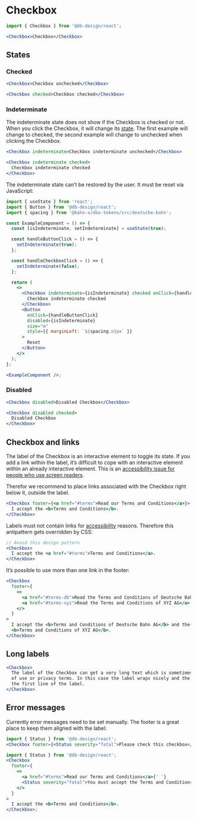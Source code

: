 # Checkbox

```js
import { Checkbox } from '@db-design/react';
```

```jsx
<Checkbox>Checkbox</Checkbox>
```

## States

### Checked

```jsx
<Checkbox>Checkbox unchecked</Checkbox>
```

```jsx
<Checkbox checked>Checkbox checked</Checkbox>
```

### Indeterminate

The indeterminate state does not show if the Checkbox is checked or not. When you click the Checkbox, it will change its [state](#states). The first example will change to checked, the second example will change to unchecked when clicking the Checkbox.

```jsx
<Checkbox indeterminate>Checkbox indeterminate unchecked</Checkbox>
```

```jsx
<Checkbox indeterminate checked>
  Checkbox indeterminate checked
</Checkbox>
```

The indeterminate state can’t be restored by the user. It must be reset via JavaScript:

```jsx
import { useState } from 'react';
import { Button } from '@db-design/react';
import { spacing } from '@bahn-x/dbx-tokens/src/deutsche-bahn';

const ExampleComponent = () => {
  const [isIndeterminate, setIndeterminate] = useState(true);

  const handleButtonClick = () => {
    setIndeterminate(true);
  };

  const handleCheckboxClick = () => {
    setIndeterminate(false);
  };

  return (
    <>
      <Checkbox indeterminate={isIndeterminate} checked onClick={handleCheckboxClick}>
        Checkbox indeterminate checked
      </Checkbox>
      <Button
        onClick={handleButtonClick}
        disabled={isIndeterminate}
        size="m"
        style={{ marginLeft: `${spacing.m}px` }}
      >
        Reset
      </Button>
    </>
  );
};

<ExampleComponent />;
```

### Disabled

```jsx
<Checkbox disabled>Disabled Checkbox</Checkbox>
```

```jsx
<Checkbox disabled checked>
  Disabled Checkbox
</Checkbox>
```

## Checkbox and links

The label of the Checkbox is an interactive element to toggle its state. If you add a link within the label,
it’s difficult to cope with an interactive element within an already interactive element. This is an [accessibility issue
for people who use screen readers](https://developer.mozilla.org/en-US/docs/Web/HTML/Element/label#Accessibility_concerns).

Therefor we recommend to place links associated with the Checkbox right below it, outside the label.

```jsx
<Checkbox footer={<a href="#terms">Read our Terms and Conditions</a>}>
  I accept the <b>Terms and Conditions</b>.
</Checkbox>
```

Labels must not contain links for [accessibility](https://dpp.bahn-x.de/foundation/accessibility/screen-reader) reasons. Therefore this antipattern gets overridden by CSS:

```jsx
// Avoid this design pattern
<Checkbox>
  I accept the <a href="#terms">Terms and Conditions</a>.
</Checkbox>
```

It’s possible to use more than one link in the footer:

```jsx
<Checkbox
  footer={
    <>
      <a href="#terms-db">Read the Terms and Conditions of Deutsche Bahn AG</a>{' '}
      <a href="#terms-xyz">Read the Terms and Conditions of XYZ AG</a>
    </>
  }
>
  I accept the <b>Terms and Conditions of Deutsche Bahn AG</b> and the{' '}
  <b>Terms and Conditions of XYZ AG</b>.
</Checkbox>
```

## Long labels

```jsx
<Checkbox>
  The label of the Checkbox can get a very long text which is sometimes needed for accepting terms
  of use or privacy terms. In this case the label wraps nicely and the checkbox stays aligned with
  the first line of the label.
</Checkbox>
```

## Error messages

Currently error messages need to be set manually. The footer is a great place to keep them aligned
with the label:

```jsx
import { Status } from '@db-design/react';
<Checkbox footer={<Status severity="fatal">Please check this checkbox</Status>}>Check me</Checkbox>;
```

```jsx
import { Status } from '@db-design/react';
<Checkbox
  footer={
    <>
      <a href="#terms">Read our Terms and Conditions</a>{' '}
      <Status severity="fatal">You must accept the Terms and Conditions</Status>
    </>
  }
>
  I accept the <b>Terms and Conditions</b>.
</Checkbox>;
```
